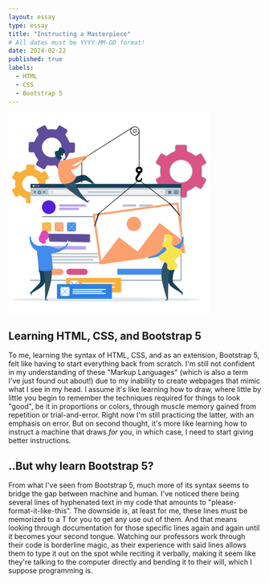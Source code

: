 ```yaml
---
layout: essay
type: essay
title: "Instructing a Masterpiece"
# All dates must be YYYY-MM-DD format!
date: 2024-02-22
published: true
labels:
  - HTML
  - CSS
  - Bootstrap 5
---
```

<div class="text-center p-4">
  <img width="400px" src="../img/SJB/coop.png" class="img-thumbnail" >
</div>

## Learning HTML, CSS, and Bootstrap 5
To me, learning the syntax of HTML, CSS, and as an extension, Bootstrap 5, felt like having to start everything back from scratch. I'm still not confident in my understanding of these "Markup Languages" (which is also a term I've just found out about!) due to my inability to create webpages that mimic what I see in my head. I assume it's like learning how to draw, where little by little you begin to remember the techniques required for things to look "good", be it in proportions or colors, through muscle memory gained from repetition or trial-and-error. Right now I'm still practicing the latter, with an emphasis on error. But on second thought, it's more like learning how to instruct a machine that draws _for_ you, in which case, I need to start giving better instructions.

## ..But why learn Bootstrap 5?
From what I've seen from Bootstrap 5, much more of its syntax seems to bridge the gap between machine and human. I've noticed there being several lines of hyphenated text in my code that amounts to "please-format-it-like-this". The downside is, at least for me, these lines must be memorized to a T for you to get any use out of them. And that means looking through documentation for those specific lines again and again until it becomes your second tongue. Watching our professors work through their code is borderline magic, as their experience with said lines allows them to type it out on the spot while reciting it verbally, making it seem like they're talking to the computer directly and bending it to their will, which I suppose programming is.
